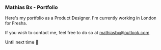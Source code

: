 ### Mathias Bx - Portfolio

Here's my portfolio as a Product Designer. I'm currently working in London for Fresha.

If you wish to contact me, feel free to do so at mathiasbx@outlook.com

Until next time 👋 

